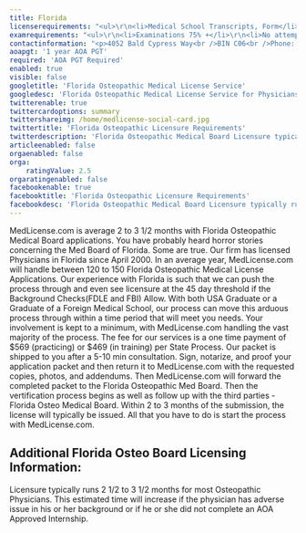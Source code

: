 ```yaml
---
title: Florida
licenserequirements: "<ul>\r\n<li>Medical School Transcripts, Form</li>\r\n<li>Internship/Residency/Fellowship Form</li>\r\n<li>Current Privileges</li>\r\n<li>The DataBank Report</li>\r\n<li>All State Medical Licenses (past/present)</li>\r\n<li>All National Examination Scores (USMLE/FLEX/NBME)</li>\r\n<li>FSMB Board Action Report</li>\r\n<li>AOA Profile</li>\r\n<li>FBI Background Check</li>\r\n</ul>"
examrequirements: "<ul>\r\n<li>Examinations 75% +</li>\r\n<li>No attempt limit - NBOME</li>\r\n<li>No year limit - NBOME</li>\r\n<li>Required AOA Internship</li>\r\n<li>No SPEX Exam Requirement</li>\r\n<li>Florida does not accept the Puerto Rico Licensure Exam</li>\r\n</ul>"
contactinformation: "<p>4052 Bald Cypress Way<br />BIN C06<br />Phone: (850) 245-4161<br />Fax: (850) 921-6184</p>\r\n<p><a href=\"http://floridasosteopathicmedicine.gov/\">www.floridasosteopathicmedicine.gov </a></p>"
aoapgt: '1 year AOA PGT'
required: 'AOA PGT Required'
enabled: true
visible: false
googletitle: 'Florida Osteopathic Medical License Service'
googledesc: 'Florida Osteopathic Medical License Service for Physicians seeking to expedite the Licensure process who will be applying to the FL Osteopathic Board'
twitterenable: true
twittercardoptions: summary
twittershareimg: /home/medlicense-social-card.jpg
twittertitle: 'Florida Osteopathic Licensure Requirements'
twitterdescription: 'Florida Osteopathic Medical Board Licensure typically runs 2 1/2 to 3 1/2 months for most Osteopathic Physicians. This estimated time will increase if the physician has adverse issue in his or her background or if he or she did not complete an AOA Approved Internship.'
articleenabled: false
orgaenabled: false
orga:
    ratingValue: 2.5
orgaratingenabled: false
facebookenable: true
facebooktitle: 'Florida Osteopathic Licensure Requirements'
facebookdesc: 'Florida Osteopathic Medical Board Licensure typically runs 2 1/2 to 3 1/2 months for most Osteopathic Physicians. This estimated time will increase if the physician has adverse issue in his or her background or if he or she did not complete an AOA Approved Internship.'
---
```


<p>MedLicense.com is average 2 to 3 1/2 months with Florida Osteopathic Medical Board applications. You have probably heard horror stories concerning the Med Board of Florida. Some are true. Our firm has licensed Physicians in Florida since April 2000. In an average year, MedLicense.com will handle between 120 to 150 Florida Osteopathic Medical License Applications. Our experience with Florida is such that we can push the process through and even see licensure at the 45 day threshold if the Background Checks(FDLE and FBI) Allow. With both USA Graduate or a Graduate of a Foreign Medical School, our process can move this arduous process through within a time period that will meet you needs. Your involvement is kept to a minimum, with MedLicense.com handling the vast majority of the process. The fee for our services is a one time payment of $569 (practicing) or $469 (in training) per State Process. Our packet is shipped to you after a 5-10 min consultation. Sign, notarize, and proof your application packet and then return it to MedLicense.com with the requested copies, photos, and addendums. Then MedLicense.com will forward the completed packet to the Florida Osteopathic Med Board. Then the vertification process begins as well as follow up with the third parties - Florida Osteo Medical Board. Within 2 to 3 months of the submission, the license will typically be issued. All that you have to do is start the process with MedLicense.com.</p>
<h2 id="mcetoc_1cec2t2f60">Additional Florida Osteo Board Licensing Information:</h2>
<p>Licensure typically runs 2 1/2 to 3 1/2 months for most Osteopathic Physicians. This estimated time will increase if the physician has adverse issue in his or her background or if he or she did not complete an AOA Approved Internship.</p>